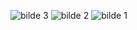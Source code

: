![bilde 3](https://github.com/h181214/java-getting-started/blob/master/Activity_pics/3.png)
![bilde 2](https://github.com/h181214/java-getting-started/blob/master/Activity_pics/2.png)
![bilde 1](https://github.com/h181214/java-getting-started/blob/master/Activity_pics/1.png)
